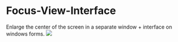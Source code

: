 # Focus-View-Interface
Enlarge the center of the screen in a separate window + interface on windows forms.
<img src="https://i.ibb.co/TBW8jFmc/2025-09-07-110644.png">
